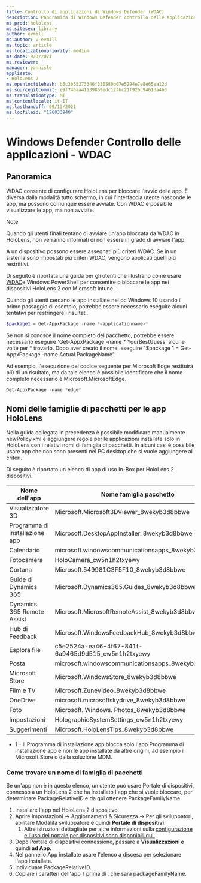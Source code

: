 ```yaml
---
title: Controllo di applicazioni di Windows Defender (WDAC)
description: Panoramica di Windows Defender controllo delle applicazioni e su come usarlo per gestire HoloLens dispositivi di realtà mista.
ms.prod: hololens
ms.sitesec: library
author: evmill
ms.author: v-evmill
ms.topic: article
ms.localizationpriority: medium
ms.date: 9/3/2021
ms.reviewer: ''
manager: yannisle
appliesto:
- HoloLens 2
ms.openlocfilehash: b5c3b55273346f330580b07e5294e7e8e65ea12d
ms.sourcegitcommit: e9f746aa41139859edc12fbc21f926c9461da4b3
ms.translationtype: MT
ms.contentlocale: it-IT
ms.lasthandoff: 09/13/2021
ms.locfileid: "126033940"
---
```

# <a name="windows-defender-application-control---wdac"></a>Windows Defender Controllo delle applicazioni - WDAC

## <a name="overview"></a>Panoramica

WDAC consente di configurare HoloLens per bloccare l'avvio delle app. È diversa dalla modalità tutto schermo, in cui l'interfaccia utente nasconde le app, ma possono comunque essere avviate. Con WDAC è possibile visualizzare le app, ma non avviate.

> [!NOTE]
> Quando gli utenti finali tentano di avviare un'app bloccata da WDAC in HoloLens, non verranno informati di non essere in grado di avviare l'app.

A un dispositivo possono essere assegnati più criteri WDAC. Se in un sistema sono impostati più criteri WDAC, vengono applicati quelli più restrittivi. 

Di seguito è riportata una guida per gli utenti che illustrano come usare [WDAC](/mem/intune/configuration/custom-profile-hololens)e Windows PowerShell per consentire o bloccare le app nei dispositivi HoloLens 2 con Microsoft Intune .

Quando gli utenti cercano le app installate nel pc Windows 10 usando il primo passaggio di esempio, potrebbe essere necessario eseguire alcuni tentativi per restringere i risultati.

```powershell
$package1 = Get-AppxPackage -name *<applicationname>*
``` 

Se non si conosce il nome completo del pacchetto, potrebbe essere necessario eseguire 'Get-AppxPackage -name \* YourBestGuess' alcune volte per \* trovarlo. Dopo aver creato il nome, eseguire "$package 1 = Get-AppxPackage -name Actual.PackageName"

Ad esempio, l'esecuzione del codice seguente per Microsoft Edge restituirà più di un risultato, ma da tale elenco è possibile identificare che il nome completo necessario è Microsoft.MicrosoftEdge.

```powershell
Get-AppxPackage -name *edge*
``` 

## <a name="package-family-names-for-apps-on-hololens"></a>Nomi delle famiglie di pacchetti per le app HoloLens

Nella guida collegata in precedenza è possibile modificare manualmente newPolicy.xml e aggiungere regole per le applicazioni installate solo in HoloLens con i relativi nomi di famiglia di pacchetti. In alcuni casi è possibile usare app che non sono presenti nel PC desktop che si vuole aggiungere ai criteri.

Di seguito è riportato un elenco di app di uso In-Box per HoloLens 2 dispositivi.

| Nome dell'app                   | Nome famiglia pacchetto                                |
|----------------------------|----------------------------------------------------|
| Visualizzatore 3D                  | Microsoft.Microsoft3DViewer_8wekyb3d8bbwe          |
| Programma di installazione app              | Microsoft.DesktopAppInstaller_8wekyb3d8bbwe <sup>1</sup>         |
| Calendario                   | microsoft.windowscommunicationsapps_8wekyb3d8bbwe  |
| Fotocamera                     | HoloCamera_cw5n1h2txyewy                           |
| Cortana                    | Microsoft.549981C3F5F10_8wekyb3d8bbwe              |
| Guide di Dynamics 365        | Microsoft.Dynamics365.Guides_8wekyb3d8bbwe         |
| Dynamics 365 Remote Assist | Microsoft.MicrosoftRemoteAssist_8wekyb3d8bbwe      |
| Hub di Feedback               | Microsoft.WindowsFeedbackHub_8wekyb3d8bbwe         |
| Esplora file              | c5e2524a-ea46-4f67-841f-6a9465d9d515_cw5n1h2txyewy |
| Posta                       | microsoft.windowscommunicationsapps_8wekyb3d8bbwe  |
| Microsoft Store            | Microsoft.WindowsStore_8wekyb3d8bbwe               |
| Film e TV                | Microsoft.ZuneVideo_8wekyb3d8bbwe                  |
| OneDrive                   | microsoft.microsoftskydrive_8wekyb3d8bbwe          |
| Foto                     | Microsoft. Windows. Photos_8wekyb3d8bbwe             |
| Impostazioni                   | HolographicSystemSettings_cw5n1h2txyewy            |
| Suggerimenti                       | Microsoft.HoloLensTips_8wekyb3d8bbwe               |

- 1 - Il Programma di installazione app blocca solo l'app Programma di installazione app e non le app installate da altre origini, ad esempio il Microsoft Store o dalla soluzione MDM.

### <a name="how-to-find-a-package-family-name"></a>Come trovare un nome di famiglia di pacchetti

Se un'app non è in questo elenco, un utente può usare Portale di dispositivi, connesso a un HoloLens 2 che ha installato l'app che si vuole bloccare, per determinare PackageRelativeID e da qui ottenere PackageFamilyName.

1. Installare l'app nel HoloLens 2 dispositivo. 
1. Aprire Impostazioni -> Aggiornamenti & Sicurezza -> Per gli sviluppatori, abilitare  Modalità sviluppatore e quindi **Portale di dispositivi.** 
    1. Altre istruzioni dettagliate per altre informazioni sulla [configurazione e l'uso del portale per dispositivi sono disponibili qui.](/windows/mixed-reality/develop/platform-capabilities-and-apis/using-the-windows-device-portal)
1. Dopo Portale di dispositivi connessione, passare a **Visualizzazioni e** quindi **ad App.** 
1. Nel pannello App installate usare l'elenco a discesa per selezionare l'app installata. 
1. Individuare PackageRelativeID. 
1. Copiare i caratteri dell'app `!` prima di , che sarà packageFamilyName.


